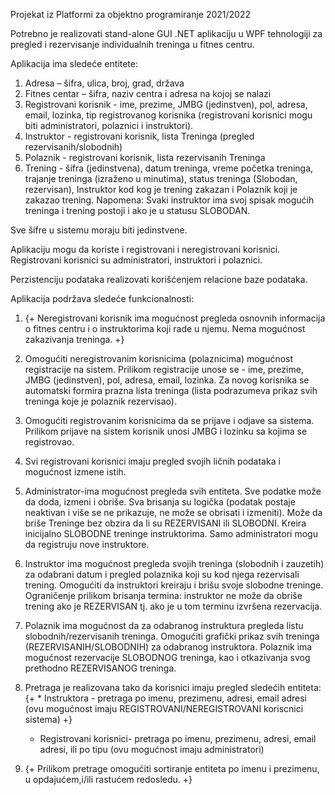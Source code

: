 ﻿Projekat iz Platformi za objektno programiranje 2021/2022

Potrebno je realizovati stand-alone GUI .NET aplikaciju u WPF tehnologiji za pregled i rezervisanje individualnih treninga u fitnes centru.

Aplikacija ima sledeće entitete:

1. Adresa – šifra, ulica, broj, grad, država
2. Fitnes centar – šifra, naziv centra i adresa na kojoj se nalazi
3. Registrovani korisnik - ime, prezime, JMBG (jedinstven), pol, adresa, email, lozinka, tip registrovanog korisnika (registrovani korisnici mogu biti administratori, polaznici i instruktori).
4. Instruktor - registrovani korisnik, lista Treninga (pregled rezervisanih/slobodnih)
5. Polaznik - registrovani korisnik, lista rezervisanih Treninga
6. Trening - šifra (jedinstvena), datum treninga, vreme početka treninga, trajanje treninga (izraženo u minutima), status treninga (Slobodan, rezervisan), Instruktor kod kog je trening zakazan i Polaznik koji je zakazao trening. Napomena: Svaki instruktor ima svoj spisak mogućih treninga i trening postoji i ako je u statusu SLOBODAN.

Sve šifre u sistemu moraju biti jedinstvene.

Aplikaciju mogu da koriste i registrovani i neregistrovani korisnici. Registrovani korisnici su administratori, instruktori i polaznici.

Perzistenciju podataka realizovati korišćenjem relacione baze podataka.

Aplikacija podržava sledeće funkcionalnosti:

1. {+ Neregistrovani korisnik ima mogućnost pregleda osnovnih informacija o fitnes centru i o instruktorima koji rade u njemu. Nema mogućnost zakazivanja treninga. +}

2. Omogućiti neregistrovanim korisnicima (polaznicima) mogućnost registracije na sistem. Prilikom registracije unose se - ime, prezime, JMBG (jedinstven), pol, adresa, email, lozinka. Za novog korisnika se automatski formira prazna lista treninga (lista podrazumeva prikaz svih treninga koje je polaznik rezervisao).

3. Omogućiti registrovanim korisnicima da se prijave i odjave sa sistema. Prilikom prijave na sistem korisnik unosi JMBG i lozinku sa kojima se registrovao.

4. Svi registrovani korisnici imaju pregled svojih ličnih podataka i mogućnost izmene istih.

5. Administrator-ima mogućnost pregleda svih entiteta. Sve podatke može da doda, izmeni i obriše. Sva brisanja su logička (podatak postaje neaktivan i više se ne prikazuje, ne može se obrisati i izmeniti). Može da briše Treninge bez obzira da li su REZERVISANI ili SLOBODNI. Kreira inicijalno SLOBODNE treninge instruktorima. Samo administratori mogu da registruju nove instruktore.

6. Instruktor ima mogućnost pregleda svojih treninga (slobodnih i zauzetih) za odabrani datum i pregled polaznika koji su kod njega rezervisali trening. Omogućiti da instruktori kreiraju i brišu
svoje slobodne treninge. Ograničenje prilikom brisanja termina: instruktor ne može da obriše trening ako je REZERVISAN tj. ako je u tom terminu izvršena rezervacija.

7. Polaznik ima mogućnost da za odabranog instruktura pregleda listu slobodnih/rezervisanih treninga. Omogućiti grafički prikaz svih treninga (REZERVISANIH/SLOBODNIH) za odabranog instruktora. Polaznik ima mogućnost rezervacije SLOBODNOG treninga, kao i otkazivanja svog prethodno REZERVISANOG treninga.

8. Pretraga je realizovana tako da korisnici imaju pregled sledećih entiteta:
	{+ * Instruktora - pretraga po imenu, prezimenu, adresi, email adresi (ovu mogućnost imaju REGISTROVANI/NEREGISTROVANI koriscnici sistema) +}
	* Registrovani korisnici- pretraga po imenu, prezimenu, adresi, email adresi, ili po tipu (ovu mogućnost imaju administratori)

9. {+ Prilikom pretrage omogućiti sortiranje entiteta po imenu i prezimenu, u opdajućem,i/ili rastućem redosledu. +}